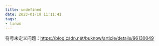 ```yaml
---
title: undefined
date: 2023-01-19 11:11:41
tags:
- linux
---
```


符号未定义问题：https://blog.csdn.net/buknow/article/details/96130049


